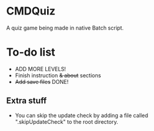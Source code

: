# CMDQuiz
A quiz game being made in native Batch script.

# To-do list

- ADD MORE LEVELS!
- Finish instruction ~~& about~~ sections
- ~~Add save files~~ DONE!

## Extra stuff

- You can skip the update check by adding a file called ".skipUpdateCheck" to the root directory.
